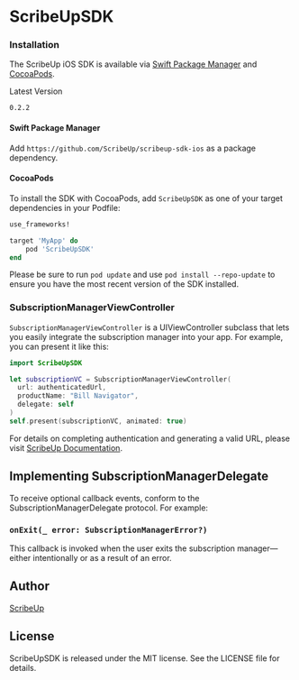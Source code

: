 # ScribeUpSDK


### Installation

The ScribeUp iOS SDK is available via [Swift Package Manager](https://swift.org/package-manager/) and [CocoaPods](https://cocoapods.org/).

Latest Version
```
0.2.2
```

#### Swift Package Manager
Add `https://github.com/ScribeUp/scribeup-sdk-ios` as a package dependency.

#### CocoaPods
To install the SDK with CocoaPods, add `ScribeUpSDK` as one of your target dependencies in your Podfile:

```ruby
use_frameworks!

target 'MyApp' do
    pod 'ScribeUpSDK'
end
```

Please be sure to run `pod update` and use `pod install --repo-update` to ensure you have the most recent version of the SDK installed.


### SubscriptionManagerViewController

`SubscriptionManagerViewController` is a UIViewController subclass that lets you easily integrate the subscription manager into your app. For example, you can present it like this:

```swift
import ScribeUpSDK

let subscriptionVC = SubscriptionManagerViewController(
  url: authenticatedUrl,
  productName: "Bill Navigator",
  delegate: self
)
self.present(subscriptionVC, animated: true)
```

For details on completing authentication and generating a valid URL, please visit [ScribeUp Documentation](https://docs.scribeup.io).

## Implementing SubscriptionManagerDelegate
To receive optional callback events, conform to the SubscriptionManagerDelegate protocol. For example:

### `onExit(_ error: SubscriptionManagerError?)`
This callback is invoked when the user exits the subscription manager—either intentionally or as a result of an error.

## Author

[ScribeUp](https://scribeup.io)

## License
ScribeUpSDK is released under the MIT license. See the LICENSE file for details.

